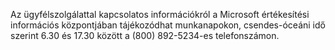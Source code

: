 Az ügyfélszolgálattal kapcsolatos információkról a Microsoft értékesítési információs központjában tájékozódhat munkanapokon, csendes-óceáni idő szerint 6.30 és 17.30 között a (800) 892-5234-es telefonszámon.

<!--HONumber=Jun16_HO4-->


